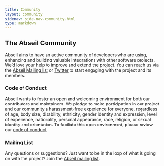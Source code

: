 ```yaml
---
title: Community
layout: community
sidenav: side-nav-community.html
type: markdown
---
```


## The Abseil Community

Abseil aims to have an active community of developers who are using, enhancing
and building valuable integrations with other software projects. We’d love your
help to improve and extend the project. You can reach us via the
<a href="https://groups.google.com/forum/#!forum/abseil-io" target="_blank">Abseil Mailing
list</a> or <a href="https://twitter.com/abseilio" target="_blank">Twitter</a> to start engaging
with the project and its members.

### Code of Conduct

Abseil wants to foster an open and welcoming environment for both our
contributors and maintainers. We pledge to make participation in our project and
our community a harassment-free experience for everyone, regardless of age, body
size, disability, ethnicity, gender identity and expression, level of
experience, nationality, personal appearance, race, religion, or sexual identity
and orientation. To faciliate this open environment, please review our
<a href="{{ site.baseurl }}/community/code-of-conduct">code of conduct</a>.

### Mailing List

Any questions or suggestions? Just want to be in the loop of what is going on
with the project? Join the
<a href="https://groups.google.com/forum/#!forum/abseil-io" target="_blank">Abseil mailing
list</a>.
